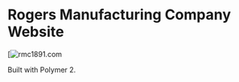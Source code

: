 # Rogers Manufacturing Company Website

[![rmc1891.com](http://rmc1891.com/)

Built with Polymer 2.
